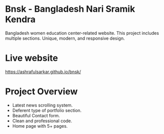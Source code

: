 # Bnsk - Bangladesh Nari Sramik Kendra
Bangladesh women education center-related website. This project includes multiple sections. Unique, modern, and responsive design.

# Live website
https://ashrafulsarkar.github.io/bnsk/

# Project Overview
* Latest news scrolling system.
* Deferent type of portfolio section.
* Beautiful Contact form.
* Clean and professional code.
* Home page with 5+ pages.
